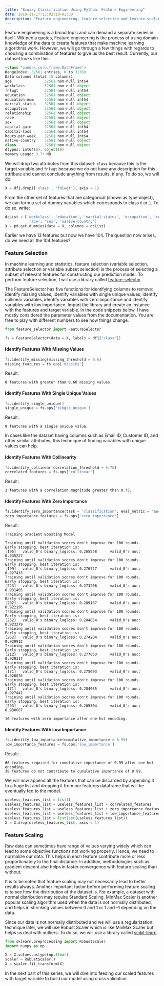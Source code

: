 ```yaml
---
title: "Binary Classification Using Python: Feature Engineering"
date: 2018-11-17T13:02:10+01:00
description: "Feature engineering, feature selection and feature scaling"
---
```


Feature engineering is a broad topic and can demand a separate series in itself. Wikipedia quotes, Feature engineering is the process of using domain knowledge of the data to create features that make machine learning algorithms work. However, we will go through a few things with regards to choosing a combination of features to give us the best result. Currently, our dataset looks like this:

```Python
<class 'pandas.core.frame.DataFrame'>
RangeIndex: 32561 entries, 0 to 32560
Data columns (total 15 columns):
age               32561 non-null int64
workclass         32561 non-null object
fnlwgt            32561 non-null int64
education         32561 non-null object
education-num     32561 non-null int64
marital-status    32561 non-null object
occupation        32561 non-null object
relationship      32561 non-null object
race              32561 non-null object
sex               32561 non-null object
capital-gain      32561 non-null int64
capital-loss      32561 non-null int64
hours-per-week    32561 non-null int64
native-country    32561 non-null object
class             32561 non-null object
dtypes: int64(6), object(9)
memory usage: 3.7+ MB
```

We will drop two attributes from this dataset: `class` because this is the target variable and `fnlwgt` because we do not have any description for this attribute and cannot conclude anything from results, if any. To do so, we will do:

```Python
X = df1.drop(['class', 'fnlwgt'], axis = 1)
```

From the other set of features that are categorical (shown as type object), we can form a set of dummy variables which corresponds to class `0` or `1`. To do so, write:

```Python
dcList = ['workclass', 'education', 'marital-status', 'occupation', 'relationship',
          'race', 'sex', 'native-country']
X = pd.get_dummies(data = X, columns = dcList)
```

Earlier we have 13 features but now we have 104. The question now arises, do we need all the 104 features?

### Feature Selection

In machine learning and statistics, feature selection (variable selection, attribute selection or variable subset selection) is the process of selecting a subset of relevant features for constructing our prediction model. To perform feature selection, I will use a library called [feature-selector](https://github.com/WillKoehrsen/feature-selector/).

The FeatureSelector has five functions for identifying columns to remove: identify missing values, identify variables with single unique values, identify collinear variables, identify variables with zero importance and identify variables with low importance. Import the library and create an instance with the features and target variable. In the code snippets below, I have mostly considered the parameter values from the documentation. You are free to play with different numbers to see how things change.

```Python
from feature_selector import FeatureSelector

fs = FeatureSelector(data = X, labels = df1['class'])
```

#### Identify Features With Missing Values

```Python
fs.identify_missing(missing_threshold = 0.6)
missing_features = fs.ops['missing']
```

Result:

```
0 features with greater than 0.60 missing values.
```

#### Identify Features With Single Unique Values

```Python
fs.identify_single_unique()
single_unique = fs.ops['single_unique']
```

Result:

```
0 features with a single unique value.
```

In cases like the dataset having columns such as Email ID, Customer ID, and other similar attributes, this technique of finding variables with unique values can help.

#### Identify Features With Collinearity

```Python
fs.identify_collinear(correlation_threshold = 0.75)
correlated_features = fs.ops['collinear']
```

Result:

```
3 features with a correlation magnitude greater than 0.75.
```

#### Identify Features With Zero Importance

```Python
fs.identify_zero_importance(task = 'classification', eval_metric = 'auc', n_iterations = 10, early_stopping = True)
zero_importance_features = fs.ops['zero_importance']
```

Result:

```
Training Gradient Boosting Model

Training until validation scores don't improve for 100 rounds.
Early stopping, best iteration is:
[195]   valid_0's binary_logloss: 0.265558      valid_0's auc: 0.935227
Training until validation scores don't improve for 100 rounds.
Early stopping, best iteration is:
[199]   valid_0's binary_logloss: 0.276727      valid_0's auc: 0.927433
Training until validation scores don't improve for 100 rounds.
Early stopping, best iteration is:
[223]   valid_0's binary_logloss: 0.273206      valid_0's auc: 0.931405
Training until validation scores don't improve for 100 rounds.
Early stopping, best iteration is:
[202]   valid_0's binary_logloss: 0.289187      valid_0's auc: 0.922156
Training until validation scores don't improve for 100 rounds.
Early stopping, best iteration is:
[252]   valid_0's binary_logloss: 0.284854      valid_0's auc: 0.923279
Training until validation scores don't improve for 100 rounds.
Early stopping, best iteration is:
[262]   valid_0's binary_logloss: 0.274284      valid_0's auc: 0.929912
Training until validation scores don't improve for 100 rounds.
Early stopping, best iteration is:
[212]   valid_0's binary_logloss: 0.277053      valid_0's auc: 0.929317
Training until validation scores don't improve for 100 rounds.
Early stopping, best iteration is:
[171]   valid_0's binary_logloss: 0.275693      valid_0's auc: 0.928876
Training until validation scores don't improve for 100 rounds.
Early stopping, best iteration is:
[171]   valid_0's binary_logloss: 0.284055      valid_0's auc: 0.927447
Training until validation scores don't improve for 100 rounds.
Early stopping, best iteration is:
[293]   valid_0's binary_logloss: 0.265304      valid_0's auc: 0.930087

16 features with zero importance after one-hot encoding.
```

#### Identify Features With Low Importance

```Python
fs.identify_low_importance(cumulative_importance = 0.99)
low_importance_features = fs.ops['low_importance']
```

Result:

```
66 features required for cumulative importance of 0.99 after one hot encoding.
38 features do not contribute to cumulative importance of 0.99.
```

We will now append all the features that can be discarded by appending it to a huge list and dropping it from our features dataframe that will be eventually fed to the model.

```Python
useless_features_list = list()
useless_features_list = useless_features_list + correlated_features
useless_features_list = useless_features_list + zero_importance_features
useless_features_list = useless_features_list + low_importance_features
useless_features_list = list(set(useless_features_list))
X = X.drop(useless_features_list, axis = 1)
```

### Feature Scaling

Raw data can sometimes have range of values varying widely which can lead to some objective functions not working properly. Hence, we need to normalize our data. This helps in each feature contribute more or less proportionately to the final distance. In addition, methodologies such as gradient descent also helps in faster convergence with feature scaling than without.

It is to be noted that feature scaling may not necessarily lead to better results always. Another important factor before performing feature scaling is to see how the distribution of the dataset is. For example, a dataset with normal distribution may require Standard Scaling. MinMax Scaler is another popular scaling algorithm used when the data is not normally distributed, and helps in shrinking values between 0 and 1 or 1 and -1 depending on the data.

Since our data is not normally distributed and we will use a regularization technique later, we will use Robust Scaler which is like MinMax Scaler but helps us deal with outliers. To do so, we will use a library called [scikit-learn](https://scikit-learn.org/stable/).

```Python
from sklearn.preprocessing import RobustScaler
import numpy as np

X = X.values.astype(np.float)
scaler = RobustScaler()
X = scaler.fit_transform(X)
```

In the next part of this series, we will dive into feeding our scaled features with target variable to build our model using cross validation.